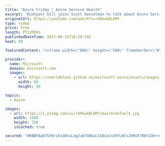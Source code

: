 ```yaml
---
title: "Azure Friday | Azure Service Health"
excerpt: "Dushyant Gill joins Scott Hanselman to talk about Azure Service Health. When issues in Azure services affect your business-critical resources, Azure Service Health notifies you and your teams, helps you understand the impacts of the issue, and keeps you updated as the issue is resolved. It also helps"
originalUrl: https://youtube.com/watch?v=rd0kwkBL6MY
type: video
price: Free
length: PT12M26S
publishedDateTime: 2017-09-15T18:29:19Z
heat: 50

featuredContent: "<iframe width=\"800\" height=\"500\" frameborder=\"0\" src=\"https://www.youtube.com/embed/rd0kwkBL6MY\" allow=\"accelerometer; autoplay; encrypted-media; gyroscope; picture-in-picture\" allowfullscreen></iframe>"

provider:
  name: Microsoft
  domain: microsoft.com
  images:
    - url: https://smartableai.github.io/microsoft-azure/assets/images/organizations/microsoft.com-50x50.jpg
      width: 50
      height: 50

topics:
  - Azure

images:
  - url: https://i.ytimg.com/vi/rd0kwkBL6MY/maxresdefault.jpg
    width: 1280
    height: 720
    isCached: true

secured: "HRBBFAq87StRriExd8euLag2u67GHUuLG1NxaCsXhFLWCsZXMsPJ00nIOb+rq1G1R2YEvhrSTr3o6WMLhfkWkiZQXdRu/sR0iZMpz/lgrZX8SKz7fm+7HC5wWwWMHANfuXgxKW9Xy4GtK0XAucwRgtI1fQYfxXqE8QXTHPsopi3OEuN4vBtkYAC2pH2C+TGWuQPeGNBUGqhZ4ZLGpKqEe+931ULyYZn6SZi4aiCQ4U8g95EEYoxAvBV++lQMMJ6HJrAdqYQYcSFAozfK844W08nGMhhh6x16a4ZFoYgXH4hs6yaZR3EYUga9fteOL7IV8A9w+ygJhz0C5J8mSKFpKb478EtBuD8xojyVzkJyErZyFLIVCwYaxIHFuLos2zYghzu78okkhC3zJ3pmGCiJX9vPXrDAZ8ELxOW487UBFs8=;vjJyXzUSUBdi6WoBc/10wQ=="
---
```


